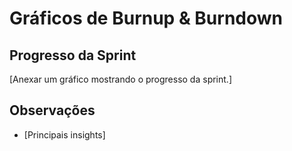 # Gráficos de Burnup & Burndown

## Progresso da Sprint

[Anexar um gráfico mostrando o progresso da sprint.]

## Observações

- [Principais insights]
